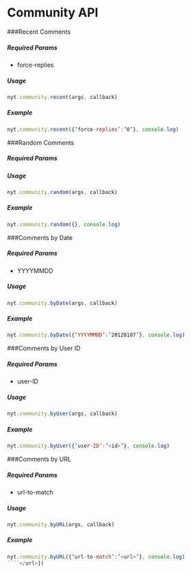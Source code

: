 # Community API

###Recent Comments

##### *Required Params*

- force-replies

##### *Usage*
```javascript
nyt.community.recent(args, callback)
```

##### *Example*
```javascript
nyt.community.recent({‘force-replies’:’0’}, console.log)
```

###Random Comments

##### *Required Params*

##### *Usage*
```javascript
nyt.community.random(args, callback)
```

##### *Example*
```javascript
nyt.community.random({}, console.log)
```

###Comments by Date

##### *Required Params*

- YYYYMMDD

##### *Usage*
```javascript
nyt.community.byDate(args, callback)
```

##### *Example*
```javascript
nyt.community.byDate({‘YYYYMMDD’:’20120107’}, console.log)
```

###Comments by User ID

##### *Required Params*

- user-ID

##### *Usage*
```javascript
nyt.community.byUser(args, callback)
```

##### *Example*
```javascript
nyt.community.byUser({‘user-ID’:’<id>’}, console.log)
```

###Comments by URL

##### *Required Params*

- url-to-match

##### *Usage*
```javascript
nyt.community.byURL(args, callback)
```

##### *Example*
```javascript
nyt.community.byURL({‘url-to-match’:’<url>’}, console.log)
````</url>})
